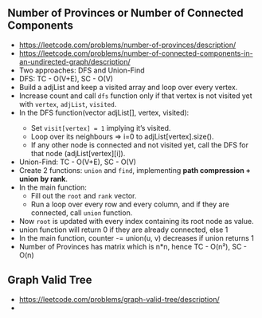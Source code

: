 ## Number of Provinces or Number of Connected Components
- https://leetcode.com/problems/number-of-provinces/description/
- https://leetcode.com/problems/number-of-connected-components-in-an-undirected-graph/description/
- Two approaches: DFS and Union-Find
- DFS: TC - O(V+E), SC - O(V)
- Build a adjList and keep a visited array and loop over every vertex.  
- Increase count and call `dfs` function only if that vertex is not visited yet with `vertex`, `adjList`, `visited`.  
- In the DFS function(vector<int> adjList[], vertex, visited):  
  - Set `visit[vertex] = 1` implying it’s visited.  
  - Loop over its neighbours => i=0 to adjList[vertex].size().  
  - If any other node is connected and not visited yet, call the DFS for that node (adjList[vertex][i]).
- Union-Find: TC - O(V+E), SC - O(V)
- Create 2 functions: `union` and `find`, implementing **path compression + union by rank**.  
- In the main function:  
  - Fill out the `root` and `rank` vector.  
  - Run a loop over every row and every column, and if they are connected, call `union` function.  
- Now `root` is updated with every index containing its root node as value.  
- union function will return 0 if they are already connected, else 1
- In the main function, counter -= union(u, v) decreases if union returns 1
- Number of Provinces has matrix which is n*n, hence TC - O(n²), SC - O(n)
  
## Graph Valid Tree
- https://leetcode.com/problems/graph-valid-tree/description/
- 
